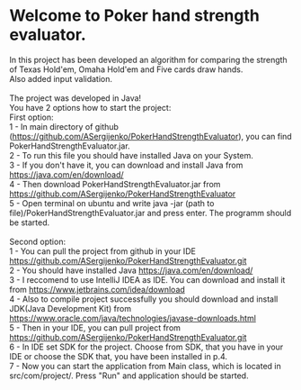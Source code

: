 # Welcome to Poker hand strength evaluator.
In this project has been developed an algorithm for comparing the strength of Texas Hold'em, Omaha Hold'em and Five cards draw hands.<br/>
Also added input validation.<br/>
<br/>
The project was developed in Java!<br/>
You have 2 options how to start the project:<br/>
First option:<br/>
1 - In main directory of github (https://github.com/ASergijenko/PokerHandStrengthEvaluator), you can find PokerHandStrengthEvaluator.jar.<br/>
2 - To run this file you should have installed Java on your System. <br/>
3 - If you don't have it, you can download and install Java from https://java.com/en/download/<br/>
4 - Then download PokerHandStrengthEvaluator.jar from https://github.com/ASergijenko/PokerHandStrengthEvaluator<br/>
5 - Open terminal on ubuntu and write java -jar (path to file)/PokerHandStrengthEvaluator.jar and press enter. The programm should be started.<br/>
<br/>
Second option:<br/>
1 - You can pull the project from github in your IDE https://github.com/ASergijenko/PokerHandStrengthEvaluator.git<br/>
2 - You should have installed Java https://java.com/en/download/<br/>
3 - I reccomend to use IntelliJ IDEA as IDE. You can download and install it from https://www.jetbrains.com/idea/download<br/>
4 - Also to compile project successfully you should download and install JDK(Java Development Kit) from https://www.oracle.com/java/technologies/javase-downloads.html<br/>
5 - Then in your IDE, you can pull project from https://github.com/ASergijenko/PokerHandStrengthEvaluator.git<br/>
6 - In IDE set SDK for the project. Choose from SDK, that you have in your IDE or choose the SDK that, you have been installed in p.4.<br/>
7 - Now you can start the application from Main class, which is located in src/com/project/. Press "Run" and application should be started.<br/>
<br/>
